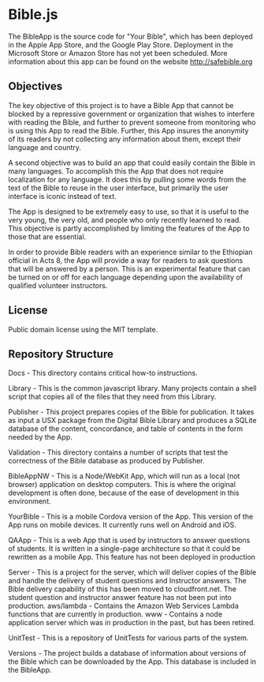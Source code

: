 # Bible.js

The BibleApp is the source code for "Your Bible", which has been deployed in the Apple App Store, and the Google Play Store.  Deployment in the Microsoft Store or Amazon Store has not yet been scheduled.  More information about this app can be found on the website http://safebible.org

Objectives
----------

The key objective of this project is to have a Bible App that cannot be blocked by a repressive government or organization that wishes to interfere with reading the Bible, and further to prevent someone from monitoring who is using this App to read the Bible.  Further, this App insures the anonymity of its readers by not collecting any information about them, except their language and country.

A second objective was to build an app that could easily contain the Bible in many languages.  To accomplish this the App that does not require localization for any language.  It does this by pulling some words from the text of the Bible to reuse in the user interface, but primarily the user interface is iconic instead of text.

The App is designed to be extremely easy to use, so that it is useful to the very young, the very old, and people who only recently learned to read.  This objective is partly accomplished by limiting the features of the App to those that are essential.

In order to provide Bible readers with an experience similar to the Ethiopian official in Acts 8, the App will provide a way for readers to ask questions that will be answered by a person.  This is an experimental feature that can be turned on or off for each language depending upon the availability of qualified volunteer instructors.

License
-------

Public domain license using the MIT template.

Repository Structure
--------------------

Docs - This directory contains critical how-to instructions.

Library - This is the common javascript library.  Many projects contain a shell script that copies all of the files that they need from this Library.

Publisher - This project prepares copies of the Bible for publication.  It takes as input a USX package from the Digital Bible Library and produces a SQLite database of the content, concordance, and table of contents in the form needed by the App.

Validation - This directory contains a number of scripts that test the correctness of the Bible database as produced by Publisher.

BibleAppNW - This is a Node/WebKit App, which will run as a local (not browser) application on desktop computers.  This is where the original development is often done, because of the ease of development in this environment.

YourBible - This is a mobile Cordova version of the App.  This version of the App runs on mobile devices. It currently runs well on Android and iOS.

QAApp - This is a web App that is used by instructors to answer questions of students.  It is written in a single-page architecture so that it could be rewritten as a mobile App.  This feature has not been deployed in production

Server - This is a project for the server, which will deliver copies of the Bible and handle the delivery of student questions and Instructor answers.  The Bible delivery capability of this has been moved to cloudfront.net.  The student question and instructor answer feature has not been put into production.
	aws/lambda - Contains the Amazon Web Services Lambda functions that are currently in production.
	www - Contains a node application server which was in production in the past, but has been retired.

UnitTest - This is a repository of UnitTests for various parts of the system.

Versions - The project builds a database of information about versions of the Bible which can be downloaded by the App.  This database is included in the BibleApp.

